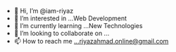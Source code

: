 - 👋 Hi, I’m @iam-riyaz
- 👀 I’m interested in ...Web Development 
- 🌱 I’m currently learning ...New Technologies
- 💞️ I’m looking to collaborate on ...
- 📫 How to reach me ...riyazahmad.online@gmail.com

<!---
iam-riyaz/iam-riyaz is a ✨ special ✨ repository because its `README.md` (this file) appears on your GitHub profile.
You can click the Preview link to take a look at your changes.
--->

